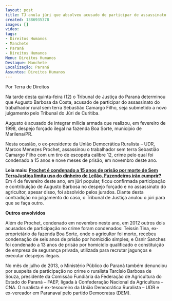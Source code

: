 ```yaml
---
layout: post
title: TJ anula júri que absolveu acusado de participar de assassinato de Sem Terra
created: 1386935378
images: []
video: 
tags:
- Direitos Humanos
- Manchete
- Paraná
- Direitos Humanos
Menu: Direitos Humanos
Destaque: Manchete
Localização: Paraná
Assuntos: Direitos Humanos
---
```



Por Terra de Direitos


Na tarde desta quinta-feira (12) o Tribunal de Justiça do Paraná determinou que Augusto Barbosa da Costa, acusado de participar do assassinato do trabalhador rural sem terra Sebastião Camargo Filho, seja submetido a novo julgamento pelo Tribunal do Júri de Curitiba.


Augusto é acusado de integrar milícia armada que realizou, em fevereiro de 1998, despejo forçado ilegal na fazenda Boa Sorte, município de Marilena/PR.


Nesta ocasião, o ex-presidente da União Democrática Ruralista – UDR, Marcos Menezes Prochet, assassinou o trabalhador sem terra Sebastião Camargo Filho com um tiro de escopeta calibre 12, crime pelo qual foi condenado a 15 anos e nove meses de prisão, em novembro deste ano.


**Leia mais:**
[**Prochet é condenado a 15 anos de prisão por morte de Sem Terra**](http://www.mst.org.br/node/15478)[**Justiça limita uso do dinheiro de Leilão. Fazendeiros irão cumprir?**](http://www.mst.org.br/node/15549)
Em 4 de fevereiro deste ano, em júri popular, ficou confirmada participação e contribuição de Augusto Barbosa no despejo forçado e no assassinato do agricultor, apesar disso, foi absolvido pelos jurados. Diante desta contradição no julgamento do caso, o Tribunal de Justiça anulou o júri para que se faça outro.


**Outros envolvidos**


Além de Prochet, condenado em novembro neste ano, em 2012 outros dois acusados de participação no crime foram condenados: Teissin Tina, ex-proprietário da fazenda Boa Sorte, onde o agricultor foi morto, recebeu condenação de seis anos de prisão por homicídio simples; e Osnir Sanches foi condenado a 13 anos de prisão por homicídio qualificado e constituição de empresa de segurança privada, utilizada para recrutar jagunços e executar despejos ilegais.


No mês de julho de 2013, o Ministério Público do Paraná também denunciou por suspeita de participação no crime o ruralista Tarcísio Barbosa de Souza, presidente da Comissão Fundiária da Federação de Agricultura do Estado do Paraná – FAEP, ligada à Confederação Nacional da Agricultura – CNA. O ruralista é ex-tesoureiro da União Democrática Ruralista – UDR e ex-vereador em Paranavaí pelo partido Democratas (DEM).

 
